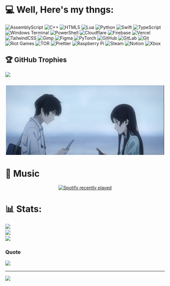 # 💻 Well, Here's my thngs:
![AssemblyScript](https://img.shields.io/badge/assembly%20script-%23000000.svg?style=for-the-badge&logo=assemblyscript&logoColor=white) ![C++](https://img.shields.io/badge/c++-%2300599C.svg?style=for-the-badge&logo=c%2B%2B&logoColor=white) ![HTML5](https://img.shields.io/badge/html5-%23E34F26.svg?style=for-the-badge&logo=html5&logoColor=white) ![Lua](https://img.shields.io/badge/lua-%232C2D72.svg?style=for-the-badge&logo=lua&logoColor=white) ![Python](https://img.shields.io/badge/python-3670A0?style=for-the-badge&logo=python&logoColor=ffdd54) ![Swift](https://img.shields.io/badge/swift-F54A2A?style=for-the-badge&logo=swift&logoColor=white) ![TypeScript](https://img.shields.io/badge/typescript-%23007ACC.svg?style=for-the-badge&logo=typescript&logoColor=white) ![Windows Terminal](https://img.shields.io/badge/Windows%20Terminal-%234D4D4D.svg?style=for-the-badge&logo=windows-terminal&logoColor=white) ![PowerShell](https://img.shields.io/badge/PowerShell-%235391FE.svg?style=for-the-badge&logo=powershell&logoColor=white) ![Cloudflare](https://img.shields.io/badge/Cloudflare-F38020?style=for-the-badge&logo=Cloudflare&logoColor=white) ![Firebase](https://img.shields.io/badge/firebase-%23039BE5.svg?style=for-the-badge&logo=firebase) ![Vercel](https://img.shields.io/badge/vercel-%23000000.svg?style=for-the-badge&logo=vercel&logoColor=white) ![TailwindCSS](https://img.shields.io/badge/tailwindcss-%2338B2AC.svg?style=for-the-badge&logo=tailwind-css&logoColor=white) ![Gimp](https://img.shields.io/badge/Gimp-657D8B?style=for-the-badge&logo=gimp&logoColor=FFFFFF) ![Figma](https://img.shields.io/badge/figma-%23F24E1E.svg?style=for-the-badge&logo=figma&logoColor=white) ![PyTorch](https://img.shields.io/badge/PyTorch-%23EE4C2C.svg?style=for-the-badge&logo=PyTorch&logoColor=white) ![GitHub](https://img.shields.io/badge/github-%23121011.svg?style=for-the-badge&logo=github&logoColor=white) ![GitLab](https://img.shields.io/badge/gitlab-%23181717.svg?style=for-the-badge&logo=gitlab&logoColor=white) ![Git](https://img.shields.io/badge/git-%23F05033.svg?style=for-the-badge&logo=git&logoColor=white) ![Riot Games](https://img.shields.io/badge/riotgames-D32936.svg?style=for-the-badge&logo=riotgames&logoColor=white) ![TOR](https://img.shields.io/badge/tor-%237E4798.svg?style=for-the-badge&logo=tor-project&logoColor=white) ![Prettier](https://img.shields.io/badge/prettier-%23F7B93E.svg?style=for-the-badge&logo=prettier&logoColor=black) ![Raspberry Pi](https://img.shields.io/badge/-Raspberry_Pi-C51A4A?style=for-the-badge&logo=Raspberry-Pi) ![Steam](https://img.shields.io/badge/steam-%23000000.svg?style=for-the-badge&logo=steam&logoColor=white) ![Notion](https://img.shields.io/badge/Notion-%23000000.svg?style=for-the-badge&logo=notion&logoColor=white) ![Xbox](https://img.shields.io/badge/xbox-%23107C10.svg?style=for-the-badge&logo=xbox&logoColor=white)

## 🏆 GitHub Trophies
![](https://github-profile-trophy.vercel.app/?username=dummy3ye&theme=radical&no-frame=false&no-bg=true&margin-w=4)

###

<div align="center">
  <img height="220" width= "500" src="banner.jpg"  />
</div>

# 🎵 Music
<div align="center">
  <a href="https://open.spotify.com/user/31co6pnnolsipe4vivdevvxxj5i4">
    <img width= "600" src="https://spotify-recently-played-readme.vercel.app/api?user=31co6pnnolsipe4vivdevvxxj5i4&count=5" alt="Spotify recently played"  />
  </a>
</div>

###

###
# 📊 Stats:
![](https://github-readme-stats.vercel.app/api?username=dummy3ye&theme=dark&hide_border=false&include_all_commits=true&count_private=true)<br/>
![](https://nirzak-streak-stats.vercel.app/?user=dummy3ye&theme=dark&hide_border=false)<br/>
![](https://github-readme-stats.vercel.app/api/top-langs/?username=dummy3ye&theme=dark&hide_border=false&include_all_commits=true&count_private=true&layout=compact)

### Quote
![](https://quotes-github-readme.vercel.app/api?type=vetical&theme=dark)

---
[![](https://visitcount.itsvg.in/api?id=dummy3ye&icon=0&color=0)](https://visitcount.itsvg.in)

<!-- Proudly created with GPRM ( https://gprm.itsvg.in ) -->
